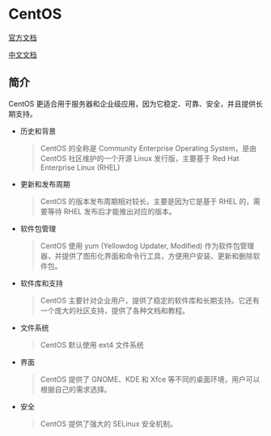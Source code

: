 # CentOS
[官方文档](https://www.centos.org/)

[中文文档](http://centos.p2hp.com/)

## 简介
CentOS 更适合用于服务器和企业级应用，因为它稳定、可靠、安全，并且提供长期支持。
- 历史和背景
  > CentOS 的全称是 Community Enterprise Operating System，是由 CentOS 社区维护的一个开源 Linux 发行版，主要基于 Red Hat Enterprise Linux (RHEL)
- 更新和发布周期
  > CentOS 的版本发布周期相对较长，主要是因为它是基于 RHEL 的，需要等待 RHEL 发布后才能推出对应的版本。
- 软件包管理
  > CentOS 使用 yum (Yellowdog Updater, Modified) 作为软件包管理器，并提供了图形化界面和命令行工具，方便用户安装、更新和删除软件包。
- 软件库和支持
  > CentOS 主要针对企业用户，提供了稳定的软件库和长期支持。它还有一个庞大的社区支持，提供了各种文档和教程。
- 文件系统
  > CentOS 默认使用 ext4 文件系统
- 界面
  > CentOS 提供了 GNOME、KDE 和 Xfce 等不同的桌面环境，用户可以根据自己的需求选择。
- 安全
  > CentOS 提供了强大的 SELinux 安全机制。


